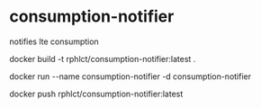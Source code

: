 # consumption-notifier
 notifies lte consumption


docker build -t rphlct/consumption-notifier:latest . 

docker run --name consumption-notifier -d consumption-notifier

docker push rphlct/consumption-notifier:latest